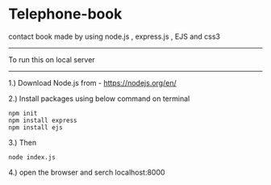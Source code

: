 # Telephone-book
contact book made by using node.js , express.js , EJS and css3

***
To run this on local server 
***
1.) Download Node.js from - https://nodejs.org/en/

2.) Install packages using below command on terminal  
```
npm init 
npm install express
npm install ejs
```
3.) Then 
```
node index.js
```
4.) open the browser and serch localhost:8000
